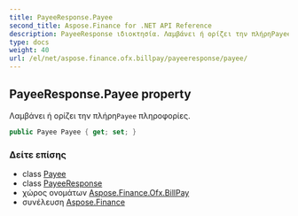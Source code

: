 ```yaml
---
title: PayeeResponse.Payee
second_title: Aspose.Finance for .NET API Reference
description: PayeeResponse ιδιοκτησία. Λαμβάνει ή ορίζει την πλήρηPayee πληροφορίες.
type: docs
weight: 40
url: /el/net/aspose.finance.ofx.billpay/payeeresponse/payee/
---
```

## PayeeResponse.Payee property

Λαμβάνει ή ορίζει την πλήρη`Payee` πληροφορίες.

```csharp
public Payee Payee { get; set; }
```

### Δείτε επίσης

* class [Payee](../../../aspose.finance.ofx/payee/)
* class [PayeeResponse](../)
* χώρος ονομάτων [Aspose.Finance.Ofx.BillPay](../../payeeresponse/)
* συνέλευση [Aspose.Finance](../../../)


